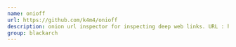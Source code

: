 ```yaml
---
name: onioff
url: https://github.com/k4m4/onioff
description: onion url inspector for inspecting deep web links. URL : https://github.com/k4m4/onioff Groups : blackarch blackarch-recon blackarch-recon
group: blackarch
---
```

